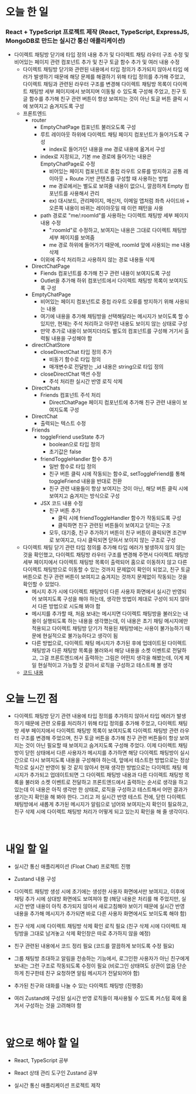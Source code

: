 # 오늘 한 일

### React + TypeScript 프로젝트 제작 (React, TypeScript, ExpressJS, MongoDB로 만드는 실시간 통신 애플리케이션)

- 다이렉트 채팅방 닫기에 타입 정의 내용 추가 및 다이렉트 채팅 라우터 구조 수정 및 비어있는 페이지 관련 컴포넌트 추가 및 친구 토글 함수 추가 및 여러 내용 수정
  - 다이렉트 채팅방 닫기와 관련된 내용에서 타입 정의가 추가되지 않아서 타입 에러가 발생하기 때문에 해당 문제를 해결하기 위해 타입 정의를 추가해 주었고, 다이렉트 채팅과 관련된 라우터 구조를 변경해 다이렉트 채팅방 목록이 다이렉트 채팅방 세부 페이지에서 보여지며 이동될 수 있도록 구성해 주었고, 친구 토글 함수를 추가해 친구 관련 버튼이 항상 보여지는 것이 아닌 토글 버튼 클릭 시에 보여지고 숨겨지도록 구성
  - 프론트엔드
    - router
      - EmptyChatPage 컴포넌트 불러오도록 구성
      - 루트 레이아웃 하위에 다이렉트 채팅 페이지 컴포넌트가 들어가도록 구성
        - index로 들어가던 내용을 me 경로 내용에 옮겨서 구성
      - index로 지정되고, 기본 me 경로에 들어가는 내용은 EmptyChatPage로 수정
        - 비어있는 페이지 컴포넌트로 중첩 라우트 오류를 방지하고 공통 레이아웃 + Route 기반 콘텐츠를 구성할 때 사용하는 방법
        - me 경로에서는 별도로 보여줄 내용이 없으니, 깔끔하게 Empty 컴포넌트를 사용해서 관리
        - ex) 대시보드, 관리페이지, 메신저, 이메일 앱처럼 좌측 사이드바 + 오른쪽 내용이 바뀌는 레이아웃일 때 이런 패턴을 사용
      - path 경로로 "me/:roomId"를 사용하는 다이렉트 채팅방 세부 페이지 내용 수정
        - ":roomId"로 수정하고, 보여지는 내용은 그대로 다이렉트 채팅방 세부 페이지를 보여줌
        - me 경로 하위에 들어가기 때문에, roomId 앞에 사용되는 me 내용 삭제
      - 이외에 주석 처리하고 사용하지 않는 경로 내용들 삭제
    - DirectChatPage
      - Fiends 컴포넌트를 추가해 친구 관련 내용이 보여지도록 구성
      - Outlet을 추가해 하위 컴포넌트에서 다이렉트 채팅방 목록이 보여지도록 구성
    - EmptyChatPage
      - 비어있는 페이지 컴포넌트로 중첩 라우트 오류를 방지하기 위해 사용되는 내용
      - 여기에 내용을 추가해 채팅방을 선택해달라는 메시지가 보이도록 할 수 있지만, 현재는 주석 처리하고 아무런 내용도 보이지 않는 상태로 구성
      - 만약 추가로 내용이 보여지더라도 별도의 컴포넌트를 구성해 거기서 출력될 내용을 구성해야 함
    - directChatStore
      - closeDirectChat 타입 정의 추가
        - 비동기 함수로 타입 정의
        - 매개변수로 전달받는 \_id 내용은 string으로 타입 정의
      - closeDirectChat 액션 수정
        - 주석 처리한 실시간 반영 로직 삭제
    - DirectChats
      - Friends 컴포넌트 주석 처리
        - DirectChatPage 페이지 컴포넌트에 추가해 친구 관련 내용이 보여지도록 구성
    - DirectChat
      - 출력되는 텍스트 수정
    - Friends
      - toggleFriend useState 추가
        - boolean으로 타입 정의
        - 초기값은 false
      - friendToggleHandler 함수 추가
        - 일반 함수로 타입 정의
        - 친구 버튼 클릭 시에 작동되는 함수로, setToggleFriend를 통해 toggleFriend 내용을 반대로 전환
        - 친구 관련 내용들이 항상 보여지는 것이 아닌, 해당 버튼 클릭 시에 보여지고 숨겨지는 방식으로 구성
      - JSX 코드 내용 수정
        - 친구 버튼 추가
          - 클릭 시에 friendToggleHandler 함수가 작동되도록 구성
          - 클릭하면 친구 관련된 버튼들이 보여지고 닫히는 구조
        - 모두, 대기중, 친구 추가하기 버튼이 친구 버튼이 클릭되면 조건부로 보여지고, 다시 클릭되면 닫혀서 보이지 않는 구조로 구성
  - 다이렉트 채팅 닫기 관련 타입 정의를 추가해 타입 에러가 발생하지 않지 않는 것을 확인했고, 다이렉트 채팅방 라우터 구조를 변경해 주면서 다이렉트 채팅방 세부 페이지에서 다이렉트 채팅방 목록이 출력되어 홈으로 이동하지 않고 다른 다이렉트 채팅방으로 이동할 수 있는 것까지 문제없이 확인이 되었고, 친구 토글 버튼으로 친구 관련 버튼이 보여지고 숨겨지는 것까지 문제없이 작동되는 것을 확인할 수 있었다.
    - 메시지 추가 시에 다이렉트 채팅방이 다른 사용자 화면에서 실시간 반영되어 보여지도록 구성을 해야 하는데, 생각한 방법이 제대로 구성이 되지 않아서 다른 방법으로 시도해 봐야 함
    - 메시지를 추가할 때, 처음 보내는 메시지면 다이렉트 채팅방을 불러오는 내용이 실행되도록 하는 내용을 생각했는데, 이 내용은 초기 채팅 메시지에만 적용되고 다이렉트 채팅방 닫기가 적용된 채팅방에는 사용이 불가능하기 때문에 현실적으로 불가능하다고 생각이 됨
    - 다른 방법으로, 다이렉트 채팅 메시지가 추가된 후에 업데이트된 다이렉트 채팅방과 다른 채팅방 목록을 불러와서 해당 내용을 소켓 이벤트로 전달하고, 그걸 프론트엔드에서 출력하는 그림은 어떤지 생각을 해봤는데, 이게 제일 현실적이고 가능할 것 같아서 로직을 구성하고 테스트해 볼 생각
  - [코드 내용](https://github.com/jeongsangtae/float-chat/commit/25f23306640a605f3a9dcc7618f9ec0a6574bd00)

# 오늘 느낀 점

- 다이렉트 채팅방 닫기 관련 내용에 타입 정의를 추가하지 않아서 타입 에러가 발생하기 때문에 관련 오류를 처리하기 위해 타입 정의를 추가해 주었고, 다이렉트 채팅방 세부 페이지에서 다이렉트 채팅방 목록이 보여지도록 다이렉트 채팅방 관련 라우터 구조를 변경해 주었으며, 친구 토글 버튼을 추가해 친구 관련 버튼들이 항상 보여지는 것이 아닌 필요할 때 보여지고 숨겨지도록 구성해 주었다. 이제 다이렉트 채팅방이 닫힌 상태에서 다른 사용자가 메시지를 추가하면 해당 다이렉트 채팅방이 실시간으로 다시 보여지도록 내용을 구성해야 하는데, 앞에서 테스트한 방법으로는 정상적으로 실시간 반영이 될 것 같지 않아서 현재 생각한 방법으로는 다이렉트 채팅 메시지가 추가되고 업데이트되면 그 다이렉트 채팅방 내용과 다른 다이렉트 채팅방 목록을 불러와 소켓 이벤트로 전달하고 프론트엔드에서 출력하는 순서로 생각을 하고 있는데 이 내용은 아직 생각만 한 상태로, 로직을 구성하고 테스트해서 어떤 결과가 생기는지 확인을 해 봐야 한다. 그리고 저 실시간 반영 테스트 전에, 닫힌 다이렉트 채팅방에서 새롭게 추가된 메시지가 알림으로 넘어와 보여지는지 확인이 필요하고, 친구 삭제 시에 다이렉트 채팅방 처리가 어떻게 되고 있는지 확인을 해 줄 생각이다.

<br />

# 내일 할 일

- 실시간 통신 애플리케이션 (Float Chat) 프로젝트 진행

- Zustand 내용 구성

- 다이렉트 채팅방 생성 시에 초기에는 생성한 사용자 화면에서만 보여지고, 이후에 채팅 추가 시에 상대방 화면에도 보여져야 함 (해당 내용은 처리를 해 주었지만, 실시간 반영 내용이 아직 추가되지 않아서 새로고침해야 보이기 때문에 실시간 반영 내용을 추가해 메시지가 추가되면 바로 다른 사용자 화면에서도 보이도록 해야 함)

- 친구 삭제 시에 다이렉트 채팅방 삭제 확인 로직 필요 (친구 삭제 시에 다이렉트 채팅방을 그대로 남겨놓고 삭제 확인창은 따로 추가하지 않을 예정)

- 친구 관련된 내용에서 코드 정리 필요 (코드를 깔끔하게 보이도록 수정 필요)

- 그룹 채팅방 초대하고 알림을 전송하는 기능에서, 로그인한 사용자가 아닌 친구에게 보내는 그런 구조로 작동되도록 수정이 필요 (비로그인 상태여도 상관이 없음 단순하게 친구한테 친구 요청하면 알림 메시지가 전달되어야 함)

- 추가된 친구와 대화를 나눌 수 있는 다이렉트 채팅방 (진행중)

- 여러 Zustand에 구성된 실시간 반영 로직들이 재사용될 수 있도록 커스텀 훅에 옮겨서 구성하는 것을 고려해야 함

<br />

# 앞으로 해야 할 일

- React, TypeScript 공부

- React 상태 관리 도구인 Zustand 공부

- 실시간 통신 애플리케이션 프로젝트 제작
